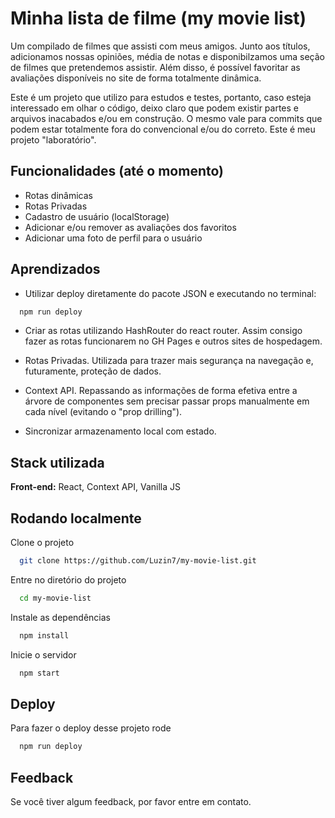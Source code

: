 # Minha lista de filme (my movie list)

Um compilado de filmes que assisti com meus amigos. Junto aos títulos, adicionamos nossas opiniões, média de notas e disponibilzamos uma seção de filmes que pretendemos assistir. Além disso, é possível favoritar as avaliações disponíveis no site de forma totalmente dinâmica.

Este é um projeto que utilizo para estudos e testes, portanto, caso esteja interessado em olhar o código, deixo claro que podem existir partes e arquivos inacabados e/ou em construção. O mesmo vale para commits que podem estar totalmente fora do convencional e/ou do correto.
Este é meu projeto "laboratório".

## Funcionalidades (até o momento)

- Rotas dinâmicas
- Rotas Privadas
- Cadastro de usuário (localStorage)
- Adicionar e/ou remover as avaliações dos favoritos
- Adicionar uma foto de perfil para o usuário

## Aprendizados

- Utilizar deploy diretamente do pacote JSON e executando no terminal:

```bash
  npm run deploy
```

- Criar as rotas utilizando HashRouter do react router. Assim consigo fazer as rotas funcionarem no GH Pages e outros sites de hospedagem.

- Rotas Privadas. Utilizada para trazer mais segurança na navegação e, futuramente, proteção de dados.

- Context API. Repassando as informações de forma efetiva entre a árvore de componentes sem precisar passar props manualmente em cada nível (evitando o "prop drilling").

- Sincronizar armazenamento local com estado.

## Stack utilizada

**Front-end:** React, Context API, Vanilla JS

## Rodando localmente

Clone o projeto

```bash
  git clone https://github.com/Luzin7/my-movie-list.git
```

Entre no diretório do projeto

```bash
  cd my-movie-list
```

Instale as dependências

```bash
  npm install
```

Inicie o servidor

```bash
  npm start
```

## Deploy

Para fazer o deploy desse projeto rode

```bash
  npm run deploy
```


## Feedback

Se você tiver algum feedback, por favor entre em contato.

